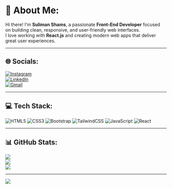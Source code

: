 # 💫 About Me:
Hi there! I'm **Suliman Shams**, a passionate **Front-End Developer** focused on building clean, responsive, and user-friendly web interfaces.  
I love working with **React.js** and creating modern web apps that deliver great user experiences.

---

## 🌐 Socials:
[![Instagram](https://img.shields.io/badge/Instagram-%23E4405F.svg?logo=Instagram&logoColor=white)](https://www.instagram.com/sulimanshams191)  
[![LinkedIn](https://img.shields.io/badge/LinkedIn-%230077B5.svg?logo=linkedin&logoColor=white)](https://www.linkedin.com/in/sulimanshams)  
[![Gmail](https://img.shields.io/badge/Gmail-D14836?logo=gmail&logoColor=white)](mailto:sulimanshamsn191@gmail.com)

---

## 💻 Tech Stack:
![HTML5](https://img.shields.io/badge/HTML5-%23E34F26.svg?style=for-the-badge&logo=html5&logoColor=white)
![CSS3](https://img.shields.io/badge/CSS3-%231572B6.svg?style=for-the-badge&logo=css3&logoColor=white)
![Bootstrap](https://img.shields.io/badge/Bootstrap-%238511FA.svg?style=for-the-badge&logo=bootstrap&logoColor=white)
![TailwindCSS](https://img.shields.io/badge/TailwindCSS-%2338B2AC.svg?style=for-the-badge&logo=tailwind-css&logoColor=white)
![JavaScript](https://img.shields.io/badge/JavaScript-%23323330.svg?style=for-the-badge&logo=javascript&logoColor=%23F7DF1E)
![React](https://img.shields.io/badge/React-%2320232a.svg?style=for-the-badge&logo=react&logoColor=%2361DAFB)

---

## 📊 GitHub Stats:
![](https://github-readme-stats.vercel.app/api?username=sulimanshams&theme=dark&hide_border=false&include_all_commits=true&count_private=true)  
![](https://github-readme-streak-stats.herokuapp.com/?user=sulimanshams&theme=dark&hide_border=false)  
![](https://github-readme-stats.vercel.app/api/top-langs/?username=sulimanshams&theme=dark&hide_border=false&layout=compact)

---

[![](https://visitcount.itsvg.in/api?id=sulimanshams&icon=0&color=0)](https://visitcount.itsvg.in)

<!-- Proudly created with ❤️ by Suliman Shams -->
